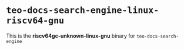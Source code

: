 # `teo-docs-search-engine-linux-riscv64-gnu`

This is the **riscv64gc-unknown-linux-gnu** binary for `teo-docs-search-engine`
